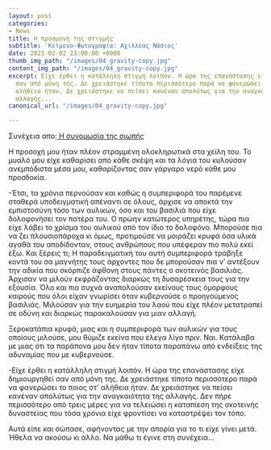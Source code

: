 ```yaml
---
layout: post
categories:
- News
title: Η προσμονή της στιγμής
subtitle: 'Κείμενο-Φωτογραφία: Αχιλλέας Νάσιος'
date: 2021-02-02 23:00:00 +0000
thumb_img_path: "/images/04_gravity-copy.jpg"
content_img_path: "/images/04_gravity-copy.jpg"
excerpt: Είχε έρθει η κατάλληλη στιγμή λοιπόν. Η ώρα της επανάστασης είχε δημιουργηθεί
  σαν από μόνη της. Δε χρειάστηκε τίποτα περισσότερο παρά να φανερώσει το ποιος στ’
  αλήθεια ήταν. Δε χρειάστηκε να πείσει κανέναν απολύτως για την αναγκαιότητα της
  αλλαγής...
canonical_url: "/images/04_gravity-copy.jpg"

---
```

Συνέχεια απο:<a href="https://hocusphotus.com/posts/anodus-45/" target="blank"> Η συνομωσία της σιωπής</a>


Η προσοχή μου ήταν πλέον στραμμένη ολοκληρωτικά στα χείλη του. Το μυαλό μου είχε καθαρίσει από κάθε σκέψη και τα λόγια του κυλούσαν ανεμπόδιστα μέσα μου, καθαρίζοντας σαν γάργαρο νερό κάθε μου προσδοκία.

\-Έτσι, τα χρόνια περνούσαν και καθώς η συμπεριφορά του παρέμενε σταθερά υποδειγματική απέναντι σε όλους, άρχισε να αποκτά την εμπιστοσύνη τόσο των αυλικών, όσο και του βασιλιά που είχε δολοφονήσει τον πατέρα του. Ο πρώην κατώτερος υπηρέτης, τώρα πια είχε λάβει το χρίσμα του αυλικού από τον ίδιο το δολοφόνο. Μπορούσε πια να ζει πλουσιοπάροχα κι όμως, προτιμούσε να μοιράζει κρυφά όσα υλικά αγαθά του αποδίδονταν, στους ανθρώπους που υπέφεραν πιο πολύ εκεί έξω. Και ξέρεις τι; Η παραδειγματική του αυτή συμπεριφορά τράβηξε κοντά του σα μαγνήτης τους άρχοντες που δε μπορούσαν πια ν’ αντέξουν την αδικία που σκόρπιζε άφθονη στους πάντες ο σκοτεινός βασιλιάς. Άρχισαν να μιλούν εκφράζοντας διαρκώς τη δυσαρέσκεια τους για την εξουσία. Όλο και πιο συχνά αναπολούσαν εκείνους τους όμορφους καιρούς που όλοι είχαν γνωρίσει όταν κυβερνούσε ο προηγούμενος βασιλιάς. Μιλούσαν για την ευημερία του λαού που είχε πλέον μετατραπεί σε οδύνη και διαρκώς παρακαλούσαν για μιαν αλλαγή.

Ξεροκατάπια κρυφά, μιας και η συμπεριφορά των αυλικών για τους οποίους μιλούσε, μου θύμιζε εκείνα που έλεγα λίγο πριν. Ναι. Κατάλαβα με μιας ότι τα παράπονα μου δεν ήταν τίποτα παραπάνω από ενδείξεις της αδυναμίας που με κυβερνούσε.

\-Είχε έρθει η κατάλληλη στιγμή λοιπόν. Η ώρα της επανάστασης είχε δημιουργηθεί σαν από μόνη της. Δε χρειάστηκε τίποτα περισσότερο παρά να φανερώσει το ποιος στ’ αλήθεια ήταν. Δε χρειάστηκε να πείσει κανέναν απολύτως για την αναγκαιότητα της αλλαγής. Δεν πήρε περισσότερο από τρεις μέρες για να τελειώσει η καταπίεση της σκοτεινής δυναστείας που τόσα χρόνια είχε φροντίσει να καταστρέψει τον τόπο.

Αυτά είπε και σώπασε, αφήνοντας με την απορία για το τι είχε γίνει μετά. Ήθελα να ακούσω κι άλλο. Να μάθω τι έγινε στη συνέχεια…